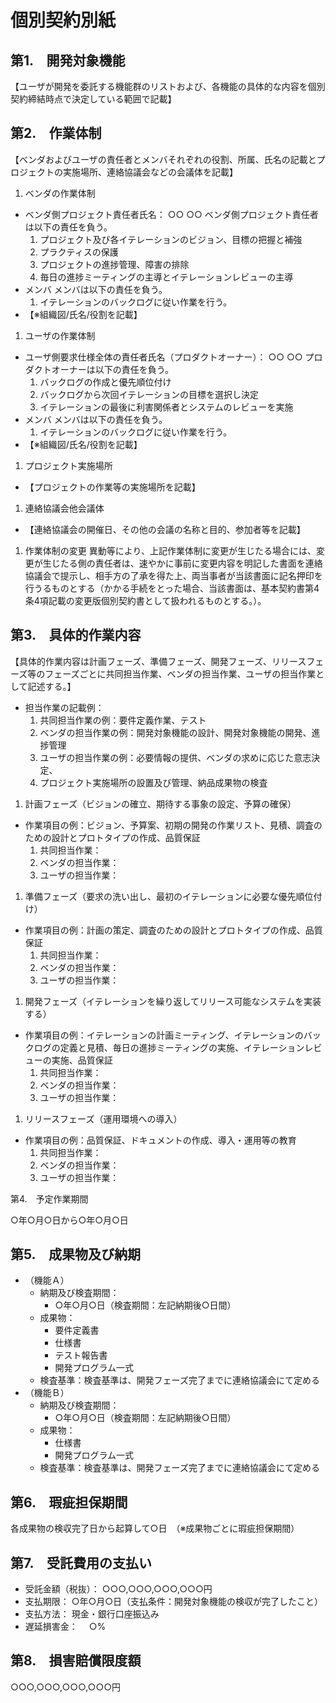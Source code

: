 # 個別契約別紙

## 第1.　開発対象機能

【ユーザが開発を委託する機能群のリストおよび、各機能の具体的な内容を個別契約締結時点で決定している範囲で記載】

## 第2.　作業体制

【ベンダおよびユーザの責任者とメンバそれぞれの役割、所属、氏名の記載とプロジェクトの実施場所、連絡協議会などの会議体を記載】

1. ベンダの作業体制
  - ベンダ側プロジェクト責任者氏名： ○○ ○○ ベンダ側プロジェクト責任者は以下の責任を負う。
    1. プロジェクト及び各イテレーションのビジョン、目標の把握と補強
    1. プラクティスの保護
    1. プロジェクトの進捗管理、障害の排除
    1. 毎日の進捗ミーティングの主導とイテレーションレビューの主導
  - メンバ メンバは以下の責任を負う。
    1. イテレーションのバックログに従い作業を行う。
  - 【※組織図/氏名/役割を記載】
1. ユーザの作業体制
  - ユーザ側要求仕様全体の責任者氏名（プロダクトオーナー）： ○○ ○○ プロダクトオーナーは以下の責任を負う。
    1. バックログの作成と優先順位付け
    1. バックログから次回イテレーションの目標を選択し決定
    1. イテレーションの最後に利害関係者とシステムのレビューを実施
  - メンバ メンバは以下の責任を負う。
    1. イテレーションのバックログに従い作業を行う。
  - 【※組織図/氏名/役割を記載】
1. プロジェクト実施場所
  - 【プロジェクトの作業等の実施場所を記載】
1. 連絡協議会他会議体
  - 【連絡協議会の開催日、その他の会議の名称と目的、参加者等を記載】
1. 作業体制の変更
異動等により、上記作業体制に変更が生じたる場合には、変更が生じたる側の責任者は、速やかに事前に変更内容を明記した書面を連絡協議会で提示し、相手方の了承を得た上、両当事者が当該書面に記名押印を行うるものとする（かかる手続をとった場合、当該書面は、基本契約書第4条4項記載の変更版個別契約書として扱われるものとする。）。

## 第3.　具体的作業内容 
【具体的作業内容は計画フェーズ、準備フェーズ、開発フェーズ、リリースフェーズ等のフェーズごとに共同担当作業、ベンダの担当作業、ユーザの担当作業として記述する。】
- 担当作業の記載例：
  1. 共同担当作業の例：要件定義作業、テスト
  1. ベンダの担当作業の例：開発対象機能の設計、開発対象機能の開発、進捗管理
  1. ユーザの担当作業の例：必要情報の提供、ベンダの求めに応じた意志決定、
  1. プロジェクト実施場所の設置及び管理、納品成果物の検査
1. 計画フェーズ（ビジョンの確立、期待する事象の設定、予算の確保）
  - 作業項目の例：ビジョン、予算案、初期の開発の作業リスト、見積、調査のための設計とプロトタイプの作成、品質保証
    1. 共同担当作業：
    1. ベンダの担当作業：
    1. ユーザの担当作業：
1. 準備フェーズ（要求の洗い出し、最初のイテレーションに必要な優先順位付け）
  - 作業項目の例：計画の策定、調査のための設計とプロトタイプの作成、品質保証
    1. 共同担当作業：
    1. ベンダの担当作業：
    1. ユーザの担当作業：
1. 開発フェーズ（イテレーションを繰り返してリリース可能なシステムを実装する）
  - 作業項目の例：イテレーションの計画ミーティング、イテレーションのバックログの定義と見積、毎日の進捗ミーティングの実施、イテレーションレビューの実施、品質保証
    1. 共同担当作業：
    1. ベンダの担当作業：
    1. ユーザの担当作業：
1. リリースフェーズ（運用環境への導入）
  - 作業項目の例：品質保証、ドキュメントの作成、導入・運用等の教育
    1. 共同担当作業：
    1. ベンダの担当作業：
    1. ユーザの担当作業：

第4.　予定作業期間

○年○月○日から○年○月○日

## 第5.　成果物及び納期
- （機能Ａ）	
  - 納期及び検査期間：
    - ○年○月○日（検査期間：左記納期後○日間）
  - 成果物：
    - 要件定義書
    - 仕様書	
    - テスト報告書	
    - 開発プログラム一式
  - 検査基準：検査基準は、開発フェーズ完了までに連絡協議会にて定める
- （機能Ｂ）	
  - 納期及び検査期間：
    - ○年○月○日（検査期間：左記納期後○日間）
  - 成果物：
    - 仕様書
    - 開発プログラム一式	
  - 検査基準：検査基準は、開発フェーズ完了までに連絡協議会にて定める

## 第6.　瑕疵担保期間　
各成果物の検収完了日から起算して○日　（※成果物ごとに瑕疵担保期間）

## 第7.　受託費用の支払い
- 受託金額（税抜）：	○○○,○○○,○○○,○○○円
- 支払期限：	○年○月○日（支払条件：開発対象機能の検収が完了したこと）
- 支払方法：	現金・銀行口座振込み
- 遅延損害金：　	○%

## 第8.　損害賠償限度額
○○○,○○○,○○○,○○○円
